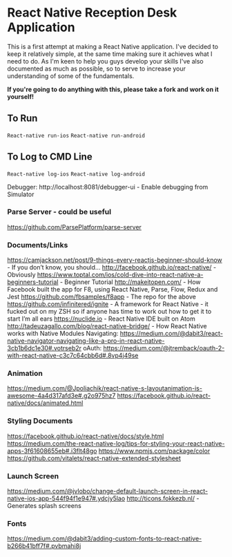 # React Native Reception Desk Application
This is a first attempt at making a React Native application. I've decided to keep it relatively simple, at the same time making sure it achieves what I need to do. As I'm keen to help you guys develop your skills I've also documented as much as possible, so to serve to increase your understanding of some of the fundamentals. 

**If you're going to do anything with this, please take a fork and work on it yourself!**

## To Run
`React-native run-ios`
`React-native run-android`

## To Log to CMD Line
`React-native log-ios`
`React-native log-android`

Debugger: http://localhost:8081/debugger-ui - Enable debugging from Simulator

### Parse Server - could be useful
https://github.com/ParsePlatform/parse-server

### Documents/Links
https://camjackson.net/post/9-things-every-reactjs-beginner-should-know - If you don’t know, you should...
http://facebook.github.io/react-native/ - Obviously
https://www.toptal.com/ios/cold-dive-into-react-native-a-beginners-tutorial - Beginner Tutorial
http://makeitopen.com/ - How Facebook built the app for F8, using React Native, Parse, Flow, Redux and Jest
https://github.com/fbsamples/f8app - The repo for the above
https://github.com/infinitered/ignite - A framework for React Native - it fucked out on my ZSH so if anyone has time to work out how to get it to start I’m all ears
https://nuclide.io - React Native IDE built on Atom
http://tadeuzagallo.com/blog/react-native-bridge/ - How React Native works with Native Modules
Navigating: https://medium.com/@dabit3/react-native-navigator-navigating-like-a-pro-in-react-native-3cb1b6dc1e30#.votrseb2r
oAuth: https://medium.com/@jtremback/oauth-2-with-react-native-c3c7c64cbb6d#.8vp4j49se

### Animation
https://medium.com/@Jpoliachik/react-native-s-layoutanimation-is-awesome-4a4d317afd3e#.g2o975hz7
https://facebook.github.io/react-native/docs/animated.html

### Styling Documents
https://facebook.github.io/react-native/docs/style.html
https://medium.com/the-react-native-log/tips-for-styling-your-react-native-apps-3f61608655eb#.i3flt48go
https://www.npmjs.com/package/color
https://github.com/vitalets/react-native-extended-stylesheet

### Launch Screen
https://medium.com/@jvlobo/change-default-launch-screen-in-react-native-ios-app-544f94f1e947#.ydcjy5lao
http://ticons.fokkezb.nl/ - Generates splash screens

### Fonts
https://medium.com/@dabit3/adding-custom-fonts-to-react-native-b266b41bff7f#.pvbmahi8j
